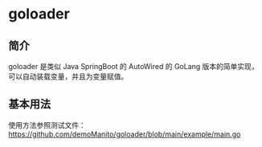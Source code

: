# goloader

## 简介
goloader 是类似 Java SpringBoot 的 AutoWired 的 GoLang 版本的简单实现，可以自动装载变量，并且为变量赋值。


## 基本用法
使用方法参照测试文件：https://github.com/demoManito/goloader/blob/main/example/main.go <br>